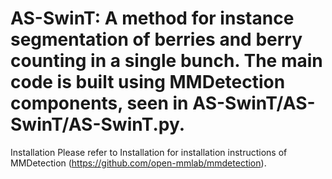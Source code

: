 # AS-SwinT: A method for instance segmentation of berries and berry counting in a single bunch. The main code is built using MMDetection components, seen in AS-SwinT/AS-SwinT/AS-SwinT.py.


Installation
Please refer to Installation for installation instructions of MMDetection (https://github.com/open-mmlab/mmdetection).
